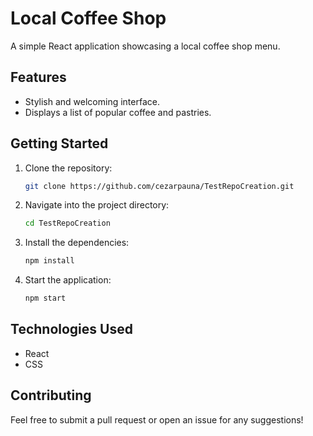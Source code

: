 # Local Coffee Shop

A simple React application showcasing a local coffee shop menu.

## Features
- Stylish and welcoming interface.
- Displays a list of popular coffee and pastries.

## Getting Started

1. Clone the repository:
   ```bash
   git clone https://github.com/cezarpauna/TestRepoCreation.git
   ```
2. Navigate into the project directory:
   ```bash
   cd TestRepoCreation
   ```
3. Install the dependencies:
   ```bash
   npm install
   ```
4. Start the application:
   ```bash
   npm start
   ```

## Technologies Used
- React
- CSS

## Contributing
Feel free to submit a pull request or open an issue for any suggestions!